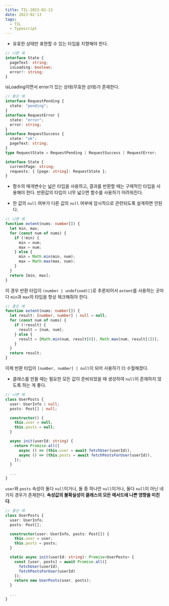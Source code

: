 ```yaml
---
title: TIL-2023-02-13
date: 2023-02-13
tags:
  - TIL
  - Typescript
---
```


- 유효한 상태만 표현할 수 있는 타입을 지향해야 한다.

```ts
// 나쁜 예
interface State {
  pageText: string;
  isLoading: boolean;
  error?: string;
}
```

isLoading이면서 error가 있는 상태(무효한 상태)가 존재한다.

```ts
// 좋은 예
interface RequestPending {
  state: "pending";
}
interface RequestError {
  state: "error";
  error: string;
}
interface RequestSuccess {
  state: "ok";
  pageText: string;
}
type RequestState = RequestPending | RequestSuccess | RequestError;

interface State {
  currentPage: string;
  requests: { [page: string]: RequestState };
}
```

- 함수의 매개변수는 넓은 타입을 사용하고, 결과를 반환할 때는 구체적인 타입을 사용해야 한다. 반환값의 타입이 너무 넓으면 함수를 사용하기 어려워진다.

- 한 값의 `null` 여부가 다른 값의 `null` 여부에 암시적으로 관련되도록 설계하면 안된다.

```ts
// 나쁜 예
function extent(nums: number[]) {
  let min, max;
  for (const num of nums) {
    if (!min) {
      min = num;
      max = num;
    } else {
      min = Math.min(min, num);
      max = Math.max(max, num);
    }
  }
  return [min, max];
}
```

이 경우 반환 타입이 `(number | undefined)[]`로 추론되어서 `extent`를 사용하는 곳마다 `min`과 `max`의 타입을 항상 체크해줘야 한다.

```ts
// 좋은 예
function extent(nums: number[]) {
  let result: [number, number] | null = null;
  for (const num of nums) {
    if (!result) {
      result = [num, num];
    } else {
      result = [Math.min(num, result[0]), Math.max(num, result[1])];
    }
  }
  return result;
}
```

이제 반환 타입이 `[number, number] | null`이 되어 사용하기 더 수월해졌다.

- 클래스를 만들 때는 필요한 모든 값이 준비되었을 때 생성하여 `null`이 존재하지 않도록 하는 게 좋다.

```ts
// 나쁜 예
class UserPosts {
  user: UserInfo | null;
  posts: Post[] | null;

  constructor() {
    this.user = null;
    this.posts = null;
  }

  async init(userId: string) {
    return Promise.all([
      async () => (this.user = await fetchUser(userId)),
      async () => (this.posts = await fetchPostsForUser(userId)),
    ]);
  }

  ...
}
```

`user`와 `posts` 속성이 둘다 `null`이거나, 둘 중 하나만 `null`이거나, 둘다 `null`이 아닌 네 가지 경우가 존재한다. **속성값의 불확실성이 클래스의 모든 메서드에 나쁜 영향을 미친다**.

```ts
// 좋은 예
class UserPosts {
  user: UserInfo;
  posts: Post[];

  constructor(user: UserInfo, posts: Post[]) {
    this.user = user;
    this.posts = posts;
  }

  static async init(userId: string): Promise<UserPosts> {
    const [user, posts] = await Promise.all([
      fetchUser(userId),
      fetchPostsForUser(userId)
    ]);
    return new UserPosts(user, posts);
  }

  ...
}
```
